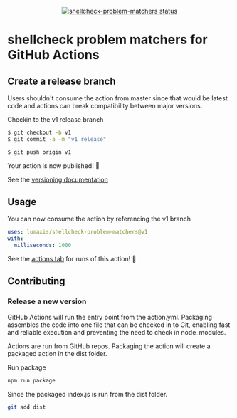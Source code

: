 
<p align="center">
  <a href="https://github.com/lumaxis/shellcheck-problem-matchers/actions"><img alt="shellcheck-problem-matchers status" src="https://github.com/lumaxis/shellcheck-problem-matchers/workflows/Test%20shellcheck%20problem%20matchers/badge.svg"></a>
</p>

# shellcheck problem matchers for GitHub Actions


## Create a release branch

Users shouldn't consume the action from master since that would be latest code and actions can break compatibility between major versions.

Checkin to the v1 release branch

```bash
$ git checkout -b v1
$ git commit -a -m "v1 release"
```

```bash
$ git push origin v1
```

Your action is now published! :rocket: 

See the [versioning documentation](https://github.com/actions/toolkit/blob/master/docs/action-versioning.md)

## Usage

You can now consume the action by referencing the v1 branch

```yaml
uses: lumaxis/shellcheck-problem-matchers@v1
with:
  milliseconds: 1000
```

See the [actions tab](https://github.com/lumaxis/shellcheck-problem-matchers/actions) for runs of this action! :rocket:

## Contributing

### Release a new version

GitHub Actions will run the entry point from the action.yml. Packaging assembles the code into one file that can be checked in to Git, enabling fast and reliable execution and preventing the need to check in node_modules.

Actions are run from GitHub repos.  Packaging the action will create a packaged action in the dist folder.

Run package

```bash
npm run package
```

Since the packaged index.js is run from the dist folder.

```bash
git add dist
```
